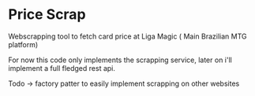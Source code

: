 # Price Scrap

Webscrapping tool to fetch card price at Liga Magic ( Main Brazilian MTG platform)

For now this code only implements the scrapping service, later on i'll implement a full fledged rest api.

Todo -> factory patter to easily implement scrapping on other websites 